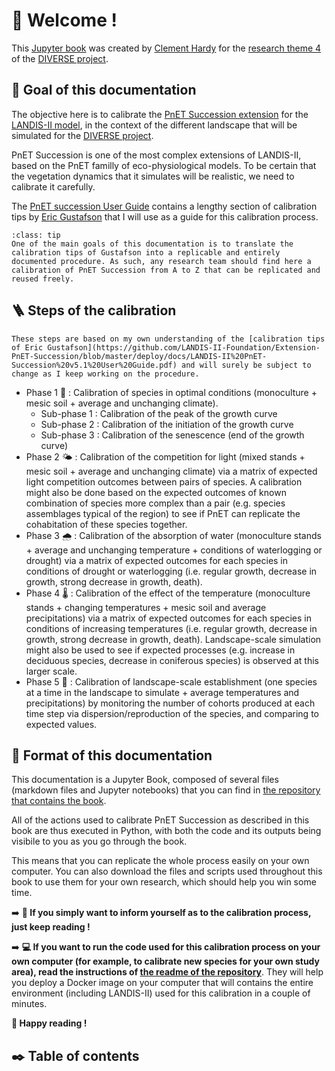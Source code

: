 # 👋 Welcome !

This [Jupyter book](https://jupyterbook.org) was created by [Clement Hardy](https://klemet.github.io/) for the [research theme 4](https://diverseproject.uqo.ca/theme-4-evaluation-various-forest-management-approaches/) of the [DIVERSE project](https://diverseproject.uqo.ca/).

## 🎯 Goal of this documentation

The objective here is to calibrate the [PnET Succession extension](https://github.com/LANDIS-II-Foundation/Extension-PnET-Succession) for the [LANDIS-II model](https://www.landis-ii.org/), in the context of the different landscape that will be simulated for the [DIVERSE project](https://diverseproject.uqo.ca/).

PnET Succession is one of the most complex extensions of LANDIS-II, based on the PnET familly of eco-physiological models. To be certain that the vegetation dynamics that it simulates will be realistic, we need to calibrate it carefully.

The [PnET succession User Guide](https://github.com/LANDIS-II-Foundation/Extension-PnET-Succession/blob/master/deploy/docs/LANDIS-II%20PnET-Succession%20v5.1%20User%20Guide.pdf) contains a lengthy section of calibration tips by [Eric Gustafson](https://research.fs.usda.gov/about/people/gustafson) that I will use as a guide for this calibration process.

```{admonition} Making the calibration of PnET easier for everyone
:class: tip
One of the main goals of this documentation is to translate the calibration tips of Gustafson into a replicable and entirely documented procedure. As such, any research team should find here a calibration of PnET Succession from A to Z that can be replicated and reused freely.
```

## 🪜 Steps of the calibration

```{note}
These steps are based on my own understanding of the [calibration tips of Eric Gustafson](https://github.com/LANDIS-II-Foundation/Extension-PnET-Succession/blob/master/deploy/docs/LANDIS-II%20PnET-Succession%20v5.1%20User%20Guide.pdf) and will surely be subject to change as I keep working on the procedure.
```

- Phase 1 🌳 : Calibration of species in optimal conditions (monoculture + mesic soil + average and unchanging climate).
    - Sub-phase 1 : Calibration of the peak of the growth curve
    - Sub-phase 2 : Calibration of the initiation of the growth curve
    - Sub-phase 3 : Calibration of the senescence (end of the growth curve)
- Phase 2 🌤️ : Calibration of the competition for light (mixed stands + mesic soil + average and unchanging climate) via a matrix of expected light competition outcomes between pairs of species. A calibration might also be done based on the expected outcomes of known combination of species more complex than a pair (e.g. species assemblages typical of the region) to see if PnET can replicate the cohabitation of these species together.
- Phase 3 🌧️ : Calibration of the absorption of water (monoculture stands + average and unchanging temperature + conditions of waterlogging or drought) via a matrix of expected outcomes for each species in conditions of drought or waterlogging (i.e. regular growth, decrease in growth, strong decrease in growth, death).
- Phase 4 🌡️ : Calibration of the effect of the temperature (monoculture stands + changing temperatures + mesic soil and average precipitations) via a matrix of expected outcomes for each species in conditions of increasing temperatures (i.e. regular growth, decrease in growth, strong decrease in growth, death). Landscape-scale simulation might also be used to see if expected processes (e.g. increase in deciduous species, decrease in coniferous species) is observed at this larger scale.
- Phase 5 🌱 : Calibration of landscape-scale establishment (one species at a time in the landscape to simulate + average temperatures and precipitations) by monitoring the number of cohorts produced at each time step via dispersion/reproduction of the species, and comparing to expected values.

## 📖 Format of this documentation

This documentation is a Jupyter Book, composed of several files (markdown files and Jupyter notebooks) that you can find in [the repository that contains the book](https://github.com/Klemet/Calibration_PnET_DIVERSE).

All of the actions used to calibrate PnET Succession as described in this book are thus executed in Python, with both the code and its outputs being visibile to you as you go through the book.

This means that you can replicate the whole process easily on your own computer. You can also download the files and scripts used throughout this book to use them for your own research, which should help you win some time.

➡️ **📖 If you simply want to inform yourself as to the calibration process, just keep reading !**

➡️ **💻 If you want to run the code used for this calibration process on your own computer (for example, to calibrate new species for your own study area), read the instructions of [the readme of the repository](https://github.com/Klemet/Calibration_PnET_DIVERSE/blob/main/README.md)**. They will help you deploy a Docker image on your computer that will contains the entire environment (including LANDIS-II) used for this calibration in a couple of minutes. 

**📖 Happy reading !**

## ✒️ Table of contents

```{tableofcontents}
```
